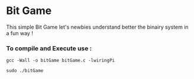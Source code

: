 # Bit Game
This simple Bit Game let's newbies understand better the binairy system in a fun way ! 

### To compile and Execute use :
```
gcc -Wall -o bitGame bitGame.c -lwiringPi

sudo ./bitGame
```
